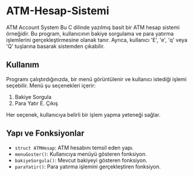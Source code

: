 # ATM-Hesap-Sistemi
ATM Account System
Bu C dilinde yazılmış basit bir ATM hesap sistemi örneğidir. Bu program, kullanıcının bakiye sorgulama ve para yatırma işlemlerini gerçekleştirmesine olanak tanır. Ayrıca, kullanıcı 'E', 'e', 'q' veya 'Q' tuşlarına basarak sistemden çıkabilir.

## Kullanım

Programı çalıştırdığınızda, bir menü görüntülenir ve kullanıcı istediği işlemi seçebilir. Menü şu seçenekleri içerir:

1. Bakiye Sorgula
2. Para Yatır
E. Çıkış

Her seçenek, kullanıcıya belirli bir işlem yapma yeteneği sağlar.

## Yapı ve Fonksiyonlar

- `struct ATMHesap`: ATM hesabını temsil eden yapı.
- `menuGoster()`: Kullanıcıya menüyü gösteren fonksiyon.
- `bakiyeSorgula()`: Mevcut bakiyeyi gösteren fonksiyon.
- `paraYatir()`: Para yatırma işlemini gerçekleştiren fonksiyon.

